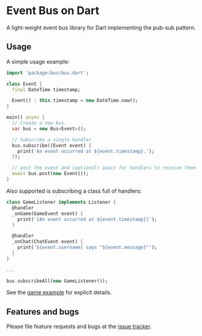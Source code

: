 # Event Bus on Dart

A light-weight event bus library for Dart implementing the pub-sub pattern.

## Usage

A simple usage example:

```dart
import 'package:bus/bus.dart';

class Event {
  final DateTime timestamp;

  Event() : this.timestamp = new DateTime.now();
}

main() async {
  // Create a new bus.
  var bus = new Bus<Event>();

  // Subscribe a single handler
  bus.subscribe((Event event) {
    print('An event occurred at ${event.timestamp}.');
  });

  // post the event and (optional) await for handlers to receive them 
  await bus.post(new Event());
}
```

Also supported is subscribing a class full of handlers:

```dart
class GameListener implements Listener {
  @handler
  _onGame(GameEvent event) {
    print('[An event occurred at ${event.timestamp}]');
  }

  @handler
  _onChat(ChatEvent event) {
    print('${event.username} says "${event.message}"');
  }
}

...

bus.subscribeAll(new GameListener());
```

See the [game example][game] for explicit details.

## Features and bugs

Please file feature requests and bugs at the [issue tracker][tracker].

[game]: https://github.com/thekeenant/dart-bus/blob/master/example/rxbus_game.dart
[tracker]: https://github.com/thekeenant/dart-bus/issues
